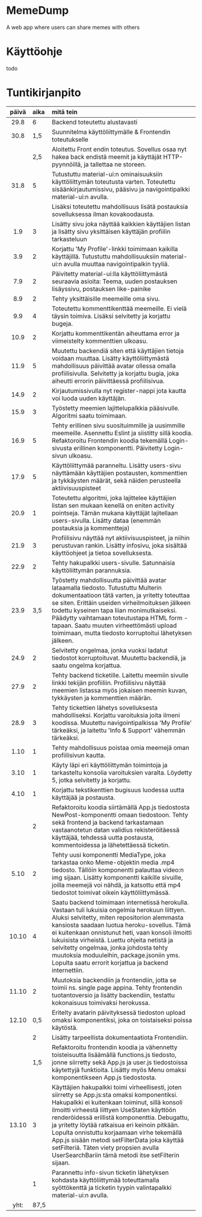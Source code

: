 # MemeDump
 A web app where users can share memes with others
 
# Käyttöohje
todo

# Tuntikirjanpito
| päivä | aika | mitä tein  |
| :----:|:-----| :-----|
| 29.8 | 6    | Backend toteutettu alustavasti |
| 30.8 | 1,5  | Suunnitelma käyttöliittymälle & Frontendin toteutukselle |
|      | 2,5  | Aloitettu Front endin toteutus. Sovellus osaa nyt hakea back endistä meemit ja käyttäjät HTTP-pyynnöillä, ja tallettaa ne storeen. |
| 31.8 | 5    | Tutustuttu material-ui:n ominaisuuksiin käyttöliittymän toteutusta varten. Toteutettu sisäänkirjautumissivu, pääsivu ja navigointipalkki material-ui:n avulla. 
|      |      | Lisäksi toteutettu mahdollisuus lisätä postauksia sovelluksessa ilman kovakoodausta. |
| 1.9  |  3   | Lisätty sivu joka näyttää kaikkien käyttäjien listan ja lisätty sivu yksittäisen käyttäjän profiilin tarkasteluun |
| 3.9  |  2   | Korjattu 'My Profile'-linkki toimimaan kaikilla käyttäjillä. Tutustuttu mahdollisuuksiin material-ui:n avulla muuttaa navigointipalkin tyyliä. |
| 7.9  |  2   | Päivitetty material-ui:lla käyttöliittymästä seuraavia asioita: Teema, uuden postauksen lisäyssivu, postauksen like-painike |
| 8.9  |  2   | Tehty yksittäisille meemeille oma sivu. |
| 9.9  |  4   | Toteutettu kommenttikenttää meemeille. Ei vielä täysin toimiva. Lisäksi selvitetty ja korjattu bugeja. |
| 10.9 |  2   | Korjattu kommenttikentän aiheuttama error ja viimeistelty kommenttien ulkoasu. |
| 11.9 |  5   | Muutettu backendiä siten että käyttäjien tietoja voidaan muuttaa. Lisätty käyttöliittymästä mahdollisuus päivittää avatar ollessa omalla profiilisivulla. Selvitetty ja korjattu bugia, joka aiheutti errorin päivittäessä profiilisivua. |
| 14.9 |  2   | Kirjautumissivulla nyt register-nappi jota kautta voi luoda uuden käyttäjän.
| 15.9 |  3   | Työstetty meemien lajittelupalkkia pääsivulle. Algoritmi saatu toimimaan.
| 16.9 |  5   | Tehty erillinen sivu suosituimmille ja uusimmille meemeille. Asennettu Eslint ja siistitty sillä koodia. Refaktoroitu Frontendin koodia tekemällä Login-sivusta erillinen komponentti. Päivitetty Login-sivun ulkoasu.
| 17.9 |  5   | Käyttöliittymää paranneltu. Lisätty users-sivu näyttämään käyttäjien postausten, kommenttien ja tykkäysten määrät, sekä näiden perusteella aktiivisuuspisteet |
| 20.9 |  1   | Toteutettu algoritmi, joka lajittelee käyttäjien listan sen mukaan kenellä on eniten activity pointseja. Tämän mukana käyttäjät lajitellaan users-sivulla. Lisätty dataa (enemmän postauksia ja kommentteja)
| 21.9 |  3   | Profiilisivu näyttää nyt aktiivisuuspisteet, ja niihin perustuvan rankin. Lisätty infosivu, joka sisältää käyttöohjeet ja tietoa sovelluksesta.
| 22.9 |  2   | Tehty hakupalkki users-sivulle. Satunnaisia käyttöliittymän parannuksia.
| 23.9 |  3,5 | Työstetty mahdollisuutta päivittää avatar lataamalla tiedosto. Tutustuttu Multerin dokumentaatioon tätä varten, ja yritetty toteuttaa se siten. Erittäin useiden virheilmoituksen jälkeen todettu kyseinen tapa liian monimutkaiseksi. Päädytty vaihtamaan toteutustapa HTML form -tapaan. Saatu muuten virheettömästi upload toimimaan, mutta tiedosto korruptoitui lähetyksen jälkeen. 
| 24.9 |  2   | Selvitetty ongelmaa, jonka vuoksi ladatut tiedostot korruptoituvat. Muutettu backendiä, ja saatu ongelma korjattua.
| 27.9 |  2   | Tehty backend ticketille. Laitettu meemiin sivulle linkki tekijän profiiliin. Profiilisivu näyttää meemien listassa myös jokaisen meemin kuvan, tykkäysten ja kommenttien määrän.
| 28.9 |  3   | Tehty tickettien lähetys sovelluksesta mahdolliseksi. Korjattu varoituksia joita ilmeni koodissa.  Muutettu navigointipalkissa 'My Profile' tärkeäksi, ja laitettu 'Info & Support' vähemmän tärkeäksi.
| 1.10 |  1   | Tehty mahdollisuus poistaa omia meemejä oman profiilisivun kautta.
| 3.10 |  1   | Käyty läpi eri käyttöliittymän toimintoja ja tarkasteltu konsolia varoituksien varalta. Löydetty 5, jotka selvitetty ja korjattu.
| 4.10 |  1   | Korjattu tekstikenttien bugisuus luodessa uutta käyttäjää ja postausta.
|      |  2   | Refaktoroitu koodia siirtämällä App.js tiedostosta NewPost-komponentti omaan tiedostoon. Tehty sekä frontend ja backend tarkastamaan vastaanotetun datan validius rekisteröitäessä käyttäjää, tehdessä uutta postausta, kommentoidessa ja lähetettäessä ticketin.
| 5.10 |  2   | Tehty uusi komponentti MediaType, joka tarkastaa onko Meme-objektin media .mp4 tiedosto. Tällöin komponentti palauttaa video:n img sijaan. Lisätty komponentti kaikille sivuille, joilla meemejä voi nähdä, ja katsottu että mp4 tiedostot toimivat oikein käyttöliittymässä.
| 10.10|  4   | Saatu backend toimimaan internetissä herokulla. Vastaan tuli lukuisia ongelmia herokuun liittyen. Aluksi selvitetty, miten repositorion alemmasta kansiosta saadaan luotua heroku-sovellus. Tämä ei kuitenkaan onnistunut heti, vaan konsoli ilmoitti lukuisista virheistä. Luettu ohjeita netistä ja selvitetty ongelmaa, jonka johdosta tehty muutoksia moduuleihin, package.jsoniin yms. Lopulta saatu errorit korjattua ja backend internettiin.
| 11.10|  2   | Muutoksia backendiin ja frontendiin, jotta se toimii ns. single page appina. Tehty frontendin tuotantoversio ja lisätty backendiin, testattu kokonaisuus toimivaksi herokussa.
| 12.10| 0,5  | Eritelty avatarin päivityksessä tiedoston upload omaksi komponentiksi, joka on toistaiseksi poissa käytöstä.
|      |  2   | Lisätty tarpeellista dokumentaatiota Frontendiin.
|      |  1,5 | Refaktoroitu frontendin koodia ja vähennetty toisteisuutta lisäämällä functions.js tiedosto, jonne siirretty sekä App.js ja user.js tiedostoissa käytettyjä funktioita. Lisätty myös Menu omaksi komponentikseen App.js tiedostosta.
| 13.10|  3   | Käyttäjien hakupalkki toimi virheellisesti, joten siirretty se App.js:sta omaksi komponentiksi. Hakupalkki ei kuitenkaan toiminut, sillä konsoli ilmoitti virheestä liittyen UseStaten käyttöön renderöidessä erillistä komponenttia. Debugattu, ja yritetty löytää ratkaisua eri keinoin pitkään. Lopulta onnistuttu korjaamaan virhe tekemällä App.js sisään metodi setFilterData joka käyttää setFilteriä. Täten viety propsien avulla UserSearchBariin tämä metodi itse setFilterin sijaan.
|      |  1   | Parannettu info-sivun ticketin lähetyksen kohdasta käyttöliittymää toteuttamalla syöttökenttä ja ticketin tyypin valintapalkki material-ui:n avulla.
| yht: | 87,5 |
